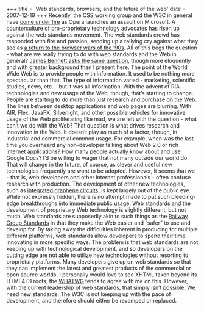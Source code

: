 +++
title = 'Web standards, browsers, and the future of the web'
date = 2007-12-19
+++
Recently, the CSS working group and the W3C in general have [come under fire](http://alex.dojotoolkit.org/?p=642) as Opera launches an assault on Microsoft. A counterculture of pro-proprietary technology advocates has risen up against the web standards movement. The web standards crowd has responded with fire and passion, sending up a rallying cry against what they see as [a return to the browser wars of the ‘90s](http://shallowthoughts.org/2007/12/17/return-to-the-web-of-the-1990s/trackback/). All of this begs the question - what are we really trying to do with web standards and the Web in general? [James Bennett asks the same question](http://www.b-list.org/weblog/2007/dec/17/standards/), though more eloquently and with greater background than I present here. The point of the World Wide Web is to provide people with information. It used to be nothing more spectacular than that. The type of information varied - marketing, scientific studies, news, etc. - but it was all information. With the advent of RIA technologies and new usage of the Web, though, that’s starting to change. People are starting to do more than just research and purchase on the Web. The lines between desktop applications and web pages are blurring. With AIR, Flex, JavaFX, Silverlight, and other possible vehicles for innovative usage of the Web proliferating like mad, we are left with the question - what can’t we do with the Web? That question is what drives research and innovation in the Web. It doesn’t play as much of a factor, though, in industrial and commercial common usage. For example, when was the last time you overheard any non-developer talking about Web 2.0 or rich internet applications? How many people actually know about and use Google Docs? I’d be willing to wager that not many outside our world do. That will change in the future, of course, as clever and useful new technologies frequently are wont to be adopted. However, it seems that we - that is, web developers and other Internet professionals - often confuse research with production. The development of other new technologies, such as [integrated graphene circuits](http://pubs.acs.org/cgi-bin/abstract.cgi/nalefd/2007/7/i11/abs/nl070708c.html), is kept largely out of the public eye. While not expressly hidden, there is no attempt made to put such bleeding-edge breakthroughs into immediate public usage. Web standards and the development of proprietary Web technology is slightly different, but not much. Web standards are supposedly akin to such things as the [Railway Group Standards](http://www.rgsonline.co.uk/) in that they make the Web easier and “safer” to use and develop for. By taking away the difficulties inherent in producing for multiple different platforms, web standards allow developers to spend their time innovating in more specific ways. The problem is that web standards are not keeping up with technological development, and so developers on the cutting edge are not able to utilize new technologies without resorting to proprietary platforms. Many developers give up on web standards so that they can implement the latest and greatest products of the commercial or open source worlds. I personally would love to see XHTML taken beyond its HTML4.01 roots; the [WHATWG](http://www.whatwg.org/) tends to agree with me on this. However, with the current leadership of web standards, that simply isn’t possible. We need new standards. The W3C is not keeping up with the pace of development, and therefore should either be revamped or replaced.